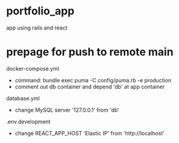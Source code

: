 # portfolio_app

app using rails and react

# prepage for push to remote main

docker-compose.yml

- command: bundle exec puma -C config/puma.rb -e production
- comment out db container and depend 'db' at app container

database.yml

- change MySQL server '127.0.0.1' from 'db'

.env.development

- change REACT_APP_HOST 'Elastic IP' from 'http://localhost'
